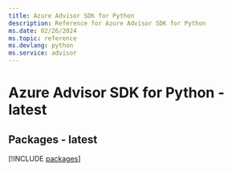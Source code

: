 ```yaml
---
title: Azure Advisor SDK for Python
description: Reference for Azure Advisor SDK for Python
ms.date: 02/26/2024
ms.topic: reference
ms.devlang: python
ms.service: advisor
---
```

# Azure Advisor SDK for Python - latest
## Packages - latest
[!INCLUDE [packages](advisor-index.md)]